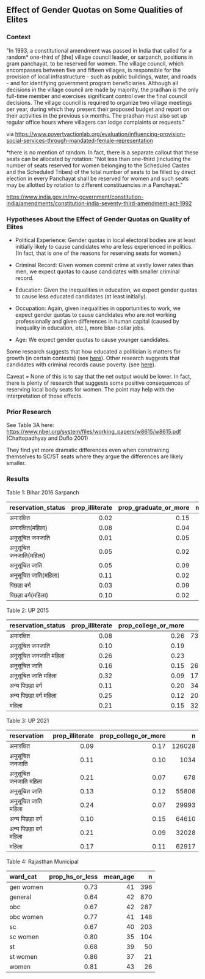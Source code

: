 ## Effect of Gender Quotas on Some Qualities of Elites

### Context

"In 1993, a constitutional amendment was passed in India that called for a random* one-third of [the] village council leader, or sarpanch, positions in gram panchayat, to be reserved for women. The village council, which encompasses between five and fifteen villages, is responsible for the provision of local infrastructure - such as public buildings, water, and roads - and for identifying government program beneficiaries. Although all decisions in the village council are made by majority, the pradhan is the only full-time member and exercises significant control over the final council decisions. The village council is required to organize two village meetings per year, during which they present their proposed budget and report on their activities in the previous six months. The pradhan must also set up regular office hours where villagers can lodge complaints or requests."

via https://www.povertyactionlab.org/evaluation/influencing-provision-social-services-through-mandated-female-representation

*there is no mention of random. In fact, there is a separate callout that these seats can be allocated by rotation: "Not less than one-third (including the number of seats reserved for women belonging to the Scheduled Castes and the Scheduled Tribes) of the total number of seats to be filled by direct election in every Panchayat shall be reserved for women and such seats may be allotted by rotation to different constituencies in a Panchayat."

https://www.india.gov.in/my-government/constitution-india/amendments/constitution-india-seventy-third-amendment-act-1992

### Hypotheses About the Effect of Gender Quotas on Quality of Elites

* Political Experience: Gender quotas in local electoral bodies are at least initially likely to cause candidates who are less experienced in politics. (In fact, that is one of the reasons for reserving seats for women.) 

* Criminal Record: Given women commit crime at vastly lower rates than men, we expect quotas to cause candidates with smaller criminal record. 

* Education: Given the inequalities in education, we expect gender quotas to cause less educated candidates (at least initially).

* Occupation: Again, given inequalities in opportunities to work, we expect gender quotas to cause candidates who are not working professionally and given differences in human capital (caused by inequality in education, etc.), more blue-collar jobs. 

* Age: We expect gender quotas to cause younger candidates.

Some research suggests that how educated a politician is matters for growth (in certain contexts) (see [here](https://academic.oup.com/ej/article-abstract/121/554/F205/5079434)). Other research suggests that candidates with criminal records cause poverty. (see [here](https://link.springer.com/article/10.1007/s12116-019-09290-5)).

Caveat = None of this is to say that the net output would be lower. In fact, there is plenty of research that suggests some positive consequences of reserving local body seats for women. The point may help with the interpretation of those effects. 

### Prior Research

See Table 3A here: https://www.nber.org/system/files/working_papers/w8615/w8615.pdf (Chattopadhyay and Duflo 2001)

They find yet more dramatic differences even when constraining themselves to SC/ST seats where they argue the differences are likely smaller.

### Results

Table 1: Bihar 2016 Sarpanch

|reservation_status   | prop_illiterate| prop_graduate_or_more| mean_age|     n|
|:--------------------|---------------:|---------------------:|--------:|-----:|
|अनारक्षित             |            0.02|                  0.15|    46.86| 17345|
|अनारक्षित(महिला)      |            0.08|                  0.04|    41.35| 13776|
|अनुसूचित जनजाति        |            0.01|                  0.05|    44.53|   293|
|अनुसूचित जनजाति(महिला) |            0.05|                  0.02|    38.03|    62|
|अनुसूचित जाति          |            0.05|                  0.09|    44.78|  3976|
|अनुसूचित जाति(महिला)   |            0.11|                  0.02|    39.31|  2243|
|पिछड़ा वर्ग            |            0.03|                  0.09|    46.19|  4654|
|पिछड़ा वर्ग(महिला)     |            0.10|                  0.02|    40.44|  2683|

Table 2: UP 2015

|reservation_status  | prop_illiterate| prop_college_or_more|     n|
|:-------------------|---------------:|--------------------:|-----:|
|अनारक्षित            |            0.08|                 0.26| 73410|
|अनुसूचित जनजाति       |            0.10|                 0.19|   620|
|अनुसूचित जनजाति महिला |            0.26|                 0.23|   699|
|अनुसूचित जाति         |            0.16|                 0.15| 26875|
|अनुसूचित जाति महिला   |            0.32|                 0.09| 17513|
|अन्य पिछड़ा वर्ग       |            0.11|                 0.20| 34504|
|अन्य पिछड़ा वर्ग महिला |            0.25|                 0.12| 20819|
|महिला               |            0.21|                 0.15| 32193|

 
Table 3: UP 2021

|reservation         | prop_illiterate| prop_college_or_more|      n|
|:-------------------|---------------:|--------------------:|------:|
|अनारक्षित            |            0.09|                 0.17| 126028|
|अनुसूचित जनजाति       |            0.11|                 0.10|   1034|
|अनुसूचित जनजाति महिला |            0.21|                 0.07|    678|
|अनुसूचित जाति         |            0.13|                 0.12|  55808|
|अनुसूचित जाति महिला   |            0.24|                 0.07|  29993|
|अन्य पिछड़ा वर्ग       |            0.10|                 0.15|  64610|
|अन्य पिछड़ा वर्ग महिला |            0.21|                 0.09|  32028|
|महिला               |            0.17|                 0.11|  62917|


Table 4: Rajasthan Municipal

|ward_cat  | prop_hs_or_less| mean_age|   n|
|:---------|---------------:|--------:|---:|
|gen women |            0.73|       41| 396|
|general   |            0.64|       42| 870|
|obc       |            0.67|       42| 287|
|obc women |            0.77|       41| 148|
|sc        |            0.67|       40| 203|
|sc women  |            0.80|       35| 104|
|st        |            0.68|       39|  50|
|st women  |            0.86|       37|  21|
|women     |            0.81|       43|  26|

